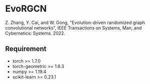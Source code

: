 # EvoRGCN
Z. Zhang, Y. Cai, and W. Gong, "Evolution-driven randomized graph convolutional networks", IEEE Transactions on Systems, Man, and Cybernetics: Systems. 2022.

## Requirement ##

- torch >= 1.7.0
- torch-geometric >= 1.6.3
- numpy >= 1.19.4
- scikit-learn >= 0.23.1
